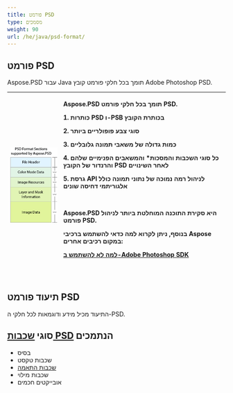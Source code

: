 ```yaml
---
title: פורמט PSD
type: מסמכים
weight: 90
url: /he/java/psd-format/
---
```


## **פורמט PSD**
Aspose.PSD עבור Java תומך בכל חלקי פורמט קובץ Adobe Photoshop PSD.

|![todo:image_alt_text](psd-file_1.png)|<p>Aspose.PSD תומך בכל חלקי פורמט PSD.</p><p>1. כותרות PSD ו-PSB בכותרת הקובץ</p><p>2. סוגי צבע פופולריים ביותר</p><p>3. כמות גדולה של משאבי תמונה גלובליים</p><p>4. כל סוגי השכבות והמסכות* והמשאבים הפנימיים שלהם והרנדור של הקובץ PSD לאחר השינויים</p><p>5. גרסת API לניהול רמה נמוכה של נתוני תמונה כולל אלגוריתמי דחיסה שונים</p><p> </p><p>Aspose.PSD היא סקירת התוכנה המוחלטת ביותר לניהול פורמט PSD.</p><p>בנוסף, ניתן לקרוא למה כדאי להשתמש ברכיבי Aspose במקום רכיבים אחרים:</p><p>[למה לא להשתמש ב-Adobe Photoshop SDK](/psd/he/net/why-not-adobe-photoshop-sdk-html/)</p><p> </p>|
| :- | :- |
## **תיעוד פורמט PSD**
התיעוד מכיל מידע ודוגמאות לכל חלקי ה-PSD.

## **סוגי [שכבות PSD](/psd/he/java/layer-types/) הנתמכים**

- בסיס
- שכבות טקסט
- [שכבות התאמה](/psd/he/java/layer-types/adjustment-layer/)
- שכבות מילוי
- אובייקטים חכמים
